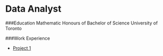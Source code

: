 # Data Analyst

###Education
Mathematic
Honours of Bachelor of Science
University of Toronto

###Work Experience
  - [Project 1](https://github.com/liangzijian/Study-Project-New)

